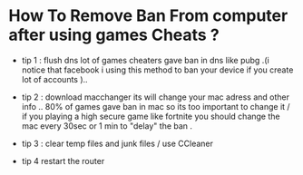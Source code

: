 # How To Remove Ban From computer after using games Cheats ?


* tip 1 : flush dns lot of games cheaters gave ban in dns like pubg .(i notice that facebook i using this method to ban your device if you create lot of accounts ).. 

* tip 2 : download macchanger its will change your mac adress and other info ..  80% of games gave ban in mac so its too important to change it / if you playing a  high secure game like fortnite you should change the mac every 30sec or 1 min to "delay" the ban .

* tip 3 : clear temp files and junk files / use CCleaner

*  tip 4 restart the router


